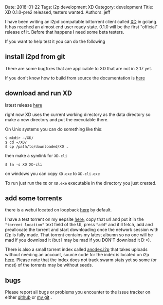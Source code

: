 Date: 2018-01-22
Tags: i2p development XD
Category: development
Title: XD 0.1.0-pre2 released, testers wanted.
Authors: jeff


I have been writing an i2pd compatable bittorrent client called [XD](https://github.com/majestrate/XD) in golang. It has reached an almost end user ready state. 0.1.0 will be the first "official" release of it. Before that happens I need some beta testers.

If you want to help test it you can do the following

## install i2pd from git 

There are some bugfixes that are applicable to XD that are not in 2.17 yet.

If you don't know how to build from source the documentation is [here](https://i2pd.readthedocs.io/en/latest/devs/building/requirements/)

## download and run XD

latest release [here](https://github.com/majestrate/XD/releases)

right now XD uses the current working directory as the data directory so make a new directory and put the executable there.

On Unix systems you can do something like this:

    $ mkdir ~/XD/
    $ cd ~/XD/
    $ cp /path/to/downloaded/XD .

then make a symlink for `XD-cli`

    $ ln -s XD XD-cli 

on windows you can copy `XD.exe` to `XD-cli.exe`

To run just run the `XD` or `XD.exe` executable in the directory you just created.

## add some torrents

there is a webui located on loopback [here](http://127.0.0.1:1488/) by default.

I have a test torrent on my eepsite [here](http://psi.i2p/mu/ebin.torrent), copy that url and put it in the `"torrent location"` text field of the UI, press `"add"` and it'll fetch, add and preallocate the torrent and start downloading once the network session with i2p is fully made. That torrent contains my latest albumn so no one will be mad if you download it (but I may be mad if you DON'T download it D:<).

There is also a small torrent index called [anodex.i2p](http://anodex.i2p/?i2paddresshelper=Je-EL3yA0a1MAtMjup-U13rw0FJ7lxh6iMqNag-W~lHxZX4JOo21XqFZlViXBFoBdjNpDPSE44G3HpCSLnKg5D~Jw-6RiADrlAKId0ZYo2Ilpk5rGjBAzpAjebvGD0PM0eUsm5Y3S4byKTLnT0QFjc~cy7mP~jP~8YbtygqsgBxTl17icSGPQWlPS-mE1XJD1nw8-6pepOxQd-mX0MUrmI8oldeUzHPDxerRm9MM2OADg7lV9GBUjbMnbQm-xu4xiMSZRZbRxTWHql9VDYYvc0l5mbeAzZrMT99vFr~GtEw7yNwIFneweZRb9OaVsOpfBmgHzS~Y0hfqwQPHu8FbLEaAByHcmAFo4FWGMa0oc6m2S8shCzV9l1WDgREwcclPI1H4ScgjyKBeIV4lJlY8RlrvsTspN1p5mtKJMeOijb80v-6SLISSAGCz6FEiSu7o3m3~mi2mmlsltruDmRLZoLXhOEJXxCWYt8KgTMlWgIN~CeV5y8ckvl~rPcjwjQJhBQAEAAcAAA==) that takes uploads without needing an account, source code for the index is located on i2p [here](http://git.psi.i2p/psi/torrent.ano/). Please note that the index does not track swarm stats yet so some (or most) of the torrents may be without seeds.

## bugs

Please report all bugs or problems you encounter to the issue tracker on either [github](https://github.com/majestrate/XD/issues) or [my git](http://git.psi.i2p/psi/XD/issues) .
